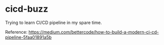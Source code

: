# cicd-buzz
Trying to learn CI/CD pipeline in my spare time.

Reference: https://medium.com/bettercode/how-to-build-a-modern-ci-cd-pipeline-5faa01891a5b
